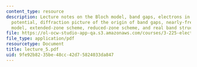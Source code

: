 ```yaml
---
content_type: resource
description: Lecture notes on the Bloch model, band gaps, electrons in a periodic
  potential, diffraction picture of the origin of band gaps, nearly-free electron
  model, extended-zone scheme, reduced-zone scheme, and real band structures.
file: https://ol-ocw-studio-app-qa.s3.amazonaws.com/courses/3-225-electronic-and-mechanical-properties-of-materials-fall-2007/9fe92b8235be48cc42d75824033da847_lecture_5.pdf
file_type: application/pdf
resourcetype: Document
title: lecture_5.pdf
uid: 9fe92b82-35be-48cc-42d7-5824033da847
---
```

